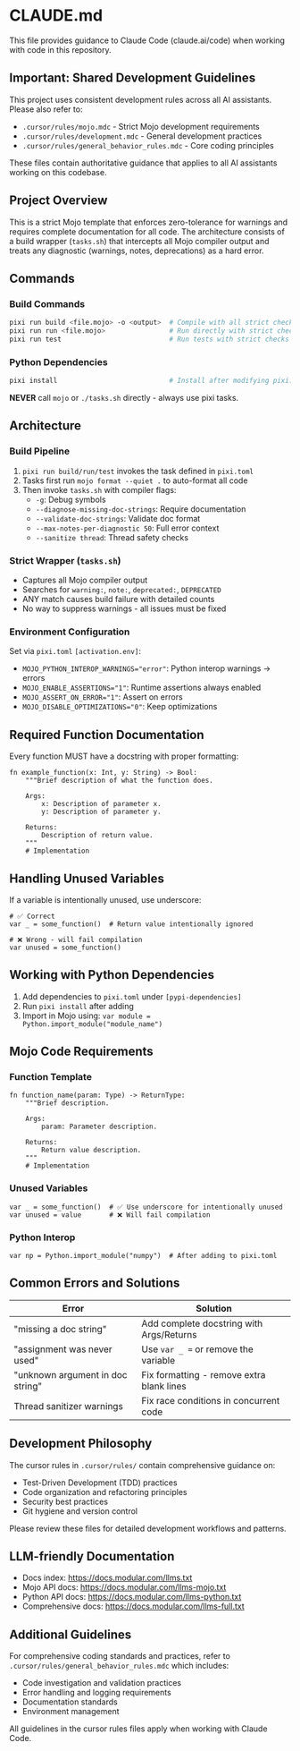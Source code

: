 # CLAUDE.md

This file provides guidance to Claude Code (claude.ai/code) when working with code in this repository.

## Important: Shared Development Guidelines

This project uses consistent development rules across all AI assistants. Please also refer to:

- `.cursor/rules/mojo.mdc` - Strict Mojo development requirements
- `.cursor/rules/development.mdc` - General development practices  
- `.cursor/rules/general_behavior_rules.mdc` - Core coding principles

These files contain authoritative guidance that applies to all AI assistants working on this codebase.

## Project Overview

This is a strict Mojo template that enforces zero-tolerance for warnings and requires complete documentation for all code. The architecture consists of a build wrapper (`tasks.sh`) that intercepts all Mojo compiler output and treats any diagnostic (warnings, notes, deprecations) as a hard error.

## Commands

### Build Commands

```bash
pixi run build <file.mojo> -o <output>  # Compile with all strict checks
pixi run run <file.mojo>                # Run directly with strict checks
pixi run test                           # Run tests with strict checks
```

### Python Dependencies

```bash
pixi install                            # Install after modifying pixi.toml
```

**NEVER** call `mojo` or `./tasks.sh` directly - always use pixi tasks.

## Architecture

### Build Pipeline

1. `pixi run build/run/test` invokes the task defined in `pixi.toml`
2. Tasks first run `mojo format --quiet .` to auto-format all code
3. Then invoke `tasks.sh` with compiler flags:
   - `-g`: Debug symbols
   - `--diagnose-missing-doc-strings`: Require documentation
   - `--validate-doc-strings`: Validate doc format
   - `--max-notes-per-diagnostic 50`: Full error context
   - `--sanitize thread`: Thread safety checks

### Strict Wrapper (`tasks.sh`)

- Captures all Mojo compiler output
- Searches for `warning:`, `note:`, `deprecated:`, `DEPRECATED`
- ANY match causes build failure with detailed counts
- No way to suppress warnings - all issues must be fixed

### Environment Configuration

Set via `pixi.toml` `[activation.env]`:

- `MOJO_PYTHON_INTEROP_WARNINGS="error"`: Python interop warnings → errors
- `MOJO_ENABLE_ASSERTIONS="1"`: Runtime assertions always enabled
- `MOJO_ASSERT_ON_ERROR="1"`: Assert on errors
- `MOJO_DISABLE_OPTIMIZATIONS="0"`: Keep optimizations

## Required Function Documentation

Every function MUST have a docstring with proper formatting:

```mojo
fn example_function(x: Int, y: String) -> Bool:
    """Brief description of what the function does.
    
    Args:
        x: Description of parameter x.
        y: Description of parameter y.
        
    Returns:
        Description of return value.
    """
    # Implementation
```

## Handling Unused Variables

If a variable is intentionally unused, use underscore:

```mojo
# ✅ Correct
var _ = some_function()  # Return value intentionally ignored

# ❌ Wrong - will fail compilation
var unused = some_function()
```

## Working with Python Dependencies

1. Add dependencies to `pixi.toml` under `[pypi-dependencies]`
2. Run `pixi install` after adding
3. Import in Mojo using: `var module = Python.import_module("module_name")`

## Mojo Code Requirements

### Function Template

```mojo
fn function_name(param: Type) -> ReturnType:
    """Brief description.
    
    Args:
        param: Parameter description.
        
    Returns:
        Return value description.
    """
    # Implementation
```

### Unused Variables

```mojo
var _ = some_function()  # ✅ Use underscore for intentionally unused
var unused = value       # ❌ Will fail compilation
```

### Python Interop

```mojo
var np = Python.import_module("numpy")  # After adding to pixi.toml
```

## Common Errors and Solutions

| Error | Solution |
|-------|----------|
| "missing a doc string" | Add complete docstring with Args/Returns |
| "assignment was never used" | Use `var _ =` or remove the variable |
| "unknown argument in doc string" | Fix formatting - remove extra blank lines |
| Thread sanitizer warnings | Fix race conditions in concurrent code |

## Development Philosophy

The cursor rules in `.cursor/rules/` contain comprehensive guidance on:

- Test-Driven Development (TDD) practices
- Code organization and refactoring principles
- Security best practices
- Git hygiene and version control

Please review these files for detailed development workflows and patterns.

## LLM-friendly Documentation

- Docs index: <https://docs.modular.com/llms.txt>
- Mojo API docs: <https://docs.modular.com/llms-mojo.txt>
- Python API docs: <https://docs.modular.com/llms-python.txt>
- Comprehensive docs: <https://docs.modular.com/llms-full.txt>

## Additional Guidelines

For comprehensive coding standards and practices, refer to `.cursor/rules/general_behavior_rules.mdc` which includes:

- Code investigation and validation practices
- Error handling and logging requirements
- Documentation standards
- Environment management

All guidelines in the cursor rules files apply when working with Claude Code.

